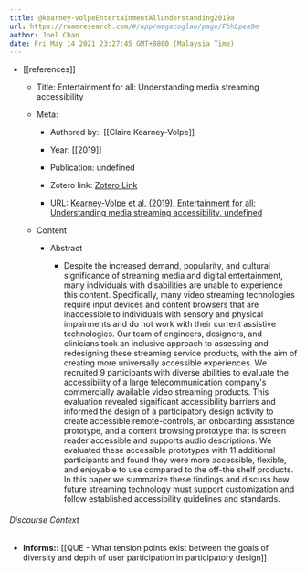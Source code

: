 ```yaml
---
title: @kearney-volpeEntertainmentAllUnderstanding2019a
url: https://roamresearch.com/#/app/megacoglab/page/FbhLpea9m
author: Joel Chan
date: Fri May 14 2021 23:27:45 GMT+0800 (Malaysia Time)
---
```


- [[references]]

    - Title: Entertainment for all: Understanding media streaming accessibility

    - Meta:

        - Authored by:: [[Claire Kearney-Volpe]]

        - Year: [[2019]]

        - Publication: undefined

        - Zotero link: [Zotero Link](zotero://select/items/7_AQ84N2BT)

        - URL: [Kearney-Volpe et al. (2019). Entertainment for all: Understanding media streaming accessibility. undefined](https://doi.org/10.1145/3290607.3312882)

    - Content

        - Abstract

            - Despite the increased demand, popularity, and cultural significance of streaming media and digital entertainment, many individuals with disabilities are unable to experience this content. Specifically, many video streaming technologies require input devices and content browsers that are inaccessible to individuals with sensory and physical impairments and do not work with their current assistive technologies. Our team of engineers, designers, and clinicians took an inclusive approach to assessing and redesigning these streaming service products, with the aim of creating more universally accessible experiences. We recruited 9 participants with diverse abilities to evaluate the accessibility of a large telecommunication company's commercially available video streaming products. This evaluation revealed significant accessibility barriers and informed the design of a participatory design activity to create accessible remote-controls, an onboarding assistance prototype, and a content browsing prototype that is screen reader accessible and supports audio descriptions. We evaluated these accessible prototypes with 11 additional participants and found they were more accessible, flexible, and enjoyable to use compared to the off-the shelf products. In this paper we summarize these findings and discuss how future streaming technology must support customization and follow established accessibility guidelines and standards.

###### Discourse Context

- **Informs::** [[QUE - What tension points exist between the goals of diversity and depth of user participation in participatory design]]

